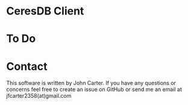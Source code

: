 # CeresDB Client

# To Do


# Contact

This software is written by John Carter. If you have any questions or concerns feel free to create an issue on GitHub or send me an email at jfcarter2358(at)gmail.com
